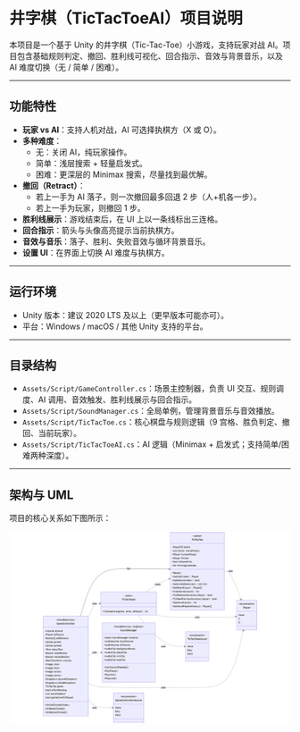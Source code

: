 # 井字棋（TicTacToeAI）项目说明

本项目是一个基于 Unity 的井字棋（Tic-Tac-Toe）小游戏，支持玩家对战 AI。项目包含基础规则判定、撤回、胜利线可视化、回合指示、音效与背景音乐，以及 AI 难度切换（无 / 简单 / 困难）。

---

## 功能特性
- **玩家 vs AI**：支持人机对战，AI 可选择执棋方（X 或 O）。
- **多种难度**：
  - 无：关闭 AI，纯玩家操作。
  - 简单：浅层搜索 + 轻量启发式。
  - 困难：更深层的 Minimax 搜索，尽量找到最优解。
- **撤回（Retract）**：
  - 若上一手为 AI 落子，则一次撤回最多回退 2 步（人+机各一步）。
  - 若上一手为玩家，则撤回 1 步。
- **胜利线展示**：游戏结束后，在 UI 上以一条线标出三连格。
- **回合指示**：箭头与头像高亮提示当前执棋方。
- **音效与音乐**：落子、胜利、失败音效与循环背景音乐。
- **设置 UI**：在界面上切换 AI 难度与执棋方。

---

## 运行环境
- Unity 版本：建议 2020 LTS 及以上（更早版本可能亦可）。
- 平台：Windows / macOS / 其他 Unity 支持的平台。

---

## 目录结构
- `Assets/Script/GameController.cs`：场景主控制器，负责 UI 交互、规则调度、AI 调用、音效触发、胜利线展示与回合指示。
- `Assets/Script/SoundManager.cs`：全局单例，管理背景音乐与音效播放。
- `Assets/Script/TicTacToe.cs`：核心棋盘与规则逻辑（9 宫格、胜负判定、撤回、当前玩家）。
- `Assets/Script/TicTacToeAI.cs`：AI 逻辑（Minimax + 启发式；支持简单/困难两种深度）。

---

## 架构与 UML
项目的核心关系如下图所示：

![UML 类图](uml.png)
